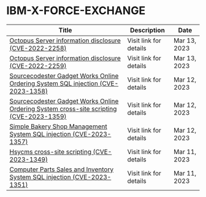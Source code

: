

# IBM-X-FORCE-EXCHANGE

 |Title|Description|Date|
 |---|---|---|
 |[Octopus Server information disclosure (CVE-2022-2258)](https://exchange.xforce.ibmcloud.com/activity/list?filter=Vulnerabilities)|Visit link for details|Mar 13, 2023|
 |[Octopus Server information disclosure (CVE-2022-2259)](https://exchange.xforce.ibmcloud.com/activity/list?filter=Vulnerabilities)|Visit link for details|Mar 13, 2023|
 |[Sourcecodester Gadget Works Online Ordering System SQL injection (CVE-2023-1358)](https://exchange.xforce.ibmcloud.com/activity/list?filter=Vulnerabilities)|Visit link for details|Mar 12, 2023|
 |[Sourcecodester Gadget Works Online Ordering System cross-site scripting (CVE-2023-1359)](https://exchange.xforce.ibmcloud.com/activity/list?filter=Vulnerabilities)|Visit link for details|Mar 12, 2023|
 |[Simple Bakery Shop Management System SQL injection (CVE-2023-1357)](https://exchange.xforce.ibmcloud.com/activity/list?filter=Vulnerabilities)|Visit link for details|Mar 12, 2023|
 |[Hsycms cross-site scripting (CVE-2023-1349)](https://exchange.xforce.ibmcloud.com/activity/list?filter=Vulnerabilities)|Visit link for details|Mar 11, 2023|
 |[Computer Parts Sales and Inventory System SQL injection (CVE-2023-1351)](https://exchange.xforce.ibmcloud.com/activity/list?filter=Vulnerabilities)|Visit link for details|Mar 11, 2023|
 